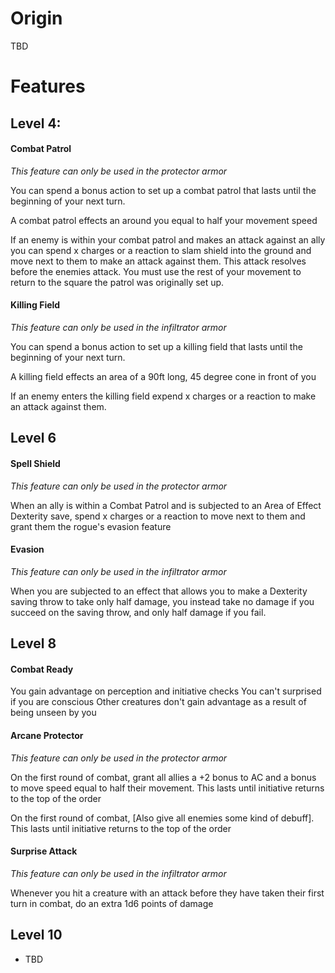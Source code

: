 # Origin
TBD

# Features
## Level 4: 
#### Combat Patrol
*This feature can only be used in the protector armor*

You can spend a bonus action to set up a combat patrol that lasts until the beginning of your next turn.

A combat patrol effects an around you equal to half your movement speed

If an enemy is within your combat patrol and makes an attack against an ally you can spend x charges or a reaction to slam shield into the ground and move next to them to make an attack against them. This attack resolves before the enemies attack. You must use the rest of your movement to return to the square the patrol was originally set up. 

#### Killing Field
*This feature can only be used in the infiltrator armor*

You can spend a bonus action to set up a killing field that lasts until the beginning of your next turn.

A killing field effects an area of a 90ft long, 45 degree cone in front of you

If an enemy enters the killing field expend x charges or a reaction to make an attack against them.

## Level 6
#### Spell Shield
*This feature can only be used in the protector armor*

When an ally is within a Combat Patrol and is subjected to an Area of Effect Dexterity save, spend x charges or a reaction to move next to them and grant them the rogue's evasion feature

#### Evasion
*This feature can only be used in the infiltrator armor*

When you are subjected to an effect that allows you to make a Dexterity saving throw to take only half damage, you instead take no damage if you succeed on the saving throw, and only half damage if you fail.
## Level 8
#### Combat Ready
You gain advantage on perception and initiative checks
You can't surprised if you are conscious
Other creatures don't gain advantage as a result of being unseen by you

#### Arcane Protector
*This feature can only be used in the protector armor*

On the first round of combat, grant all allies a +2 bonus to AC and a bonus to move speed equal to half their movement. This lasts until initiative returns to the top of the order

On the first round of combat, [Also give all enemies some kind of debuff]. This lasts until initiative returns to the top of the order

#### Surprise Attack
*This feature can only be used in the infiltrator armor*

Whenever you hit a creature with an attack before they have taken their first turn in combat, do an extra 1d6 points of damage

## Level 10
- TBD